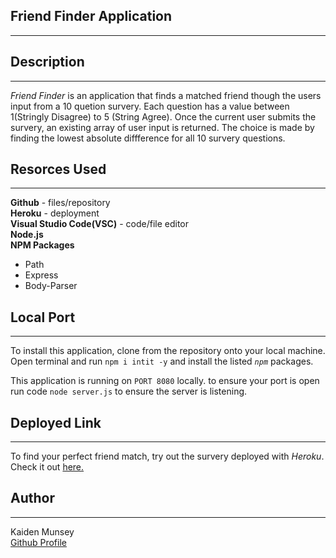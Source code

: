 ## Friend Finder Application 
-------
## Description
------
*Friend Finder* is an application that finds a matched friend though the users input from a 10 quetion survery. Each question has a value between 1(Stringly Disagree) to 5 (String Agree). Once the current user submits the survery, an existing array of user input is returned. The choice is made by finding the lowest absolute diffference for all 10 survery questions. 

## Resorces Used 
-----
**Github** - files/repository<br>
**Heroku** - deployment<br>
**Visual Studio Code(VSC)** - code/file editor<br>
**Node.js**<br>
**NPM Packages**
* Path 
* Express
* Body-Parser

## Local Port
----
To install this application, clone from the repository onto your local machine. Open terminal and run `npm i intit -y` and install the listed *`npm`* packages. 

This application is running on `PORT 8080` locally. to ensure your port is open run code `node server.js` to ensure the server is listening.

## Deployed Link
-----
To find your perfect friend match, try out the survery deployed with *Heroku*. Check it out [here.]()

## Author
-------
Kaiden Munsey <br>
[Github Profile](https://github.com/kaiden-m7)


